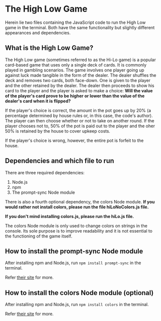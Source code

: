 # The High Low Game

Herein lie two files containing the JavaScript code to run the High Low game in the terminal. Both have the same functionality but slightly different appearances and dependencies.

## What is the High Low Game?

The High Low game (sometimes referred to as the Hi-Lo game) is a popular card-based game that uses only a single deck of cards. It is commonly played in gambling scenarios. The game involves one player going up against luck made tangible in the form of the dealer. The dealer shuffles the deck and removes two cards, both face-down. One is given to the player and the other retained by the dealer. The dealer then proceeds to show his card to the player and the player is asked to make a choice: **Will the value of the player's card prove to be higher or lower than the value of the dealer's card when it is flipped?**

If the player's choice is correct, the amount in the pot goes up by 20% (a percentage determined by house rules or, in this case, the code's author). The player can then choose whether or not to take on another round. If the player chooses not to, 50% of the pot is paid out to the player and the oher 50% is retained by the house to cover upkeep costs.

If the player's choice is wrong, however, the entire pot is forfeit to the house.

## Dependencies and which file to run

There are three required dependencies:
1. Node.js
2. npm
3. The prompt-sync Node module

There is also a fourth optional dependency, the colors Node module. **If you would rather not install colors, please run the file hiLoNoColors.js file.**

**If you don't mind installing colors.js, please run the hiLo.js file.**

The colors Node module is only used to change colors on strings in the console. Its sole purpose is to improve readability and it is not essential to the functioning of the game itself.

## How to install the prompt-sync Node module

After installing npm and Node.js, run `npm install prompt-sync` in the terminal.

Refer [their site](https://www.npmjs.com/package/prompt-sync) for more.

## How to install the colors Node module (optional)

After installing npm and Node.js, run `npm install colors` in the terminal.

Refer [their site](https://www.npmjs.com/package/colors) for more.